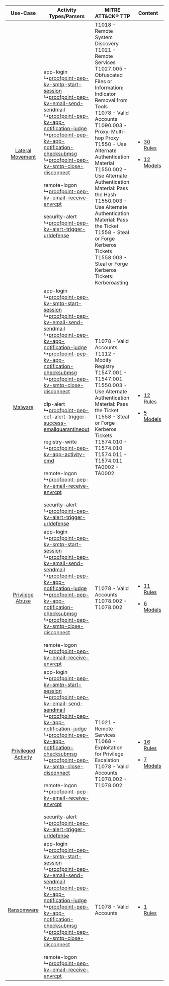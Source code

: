|    Use-Case    | Activity Types/Parsers    | MITRE ATT&CK® TTP    | Content    |
|:----:| ---- | ---- | ---- |
|    [Lateral Movement](../../../UseCases/uc_lateral_movement.md)    |  app-login<br> ↳[proofpoint-pep-kv-smtp-start-session](Ps/pC_proofpointpepkvsmtpstartsession.md)<br> ↳[proofpoint-pep-kv-email-send-sendmail](Ps/pC_proofpointpepkvemailsendsendmail.md)<br> ↳[proofpoint-pep-kv-app-notification-judge](Ps/pC_proofpointpepkvappnotificationjudge.md)<br> ↳[proofpoint-pep-kv-app-notification-checksubmsg](Ps/pC_proofpointpepkvappnotificationchecksubmsg.md)<br> ↳[proofpoint-pep-kv-smtp-close-disconnect](Ps/pC_proofpointpepkvsmtpclosedisconnect.md)<br><br> remote-logon<br> ↳[proofpoint-pep-kv-email-receive-envrcpt](Ps/pC_proofpointpepkvemailreceiveenvrcpt.md)<br><br> security-alert<br> ↳[proofpoint-pep-kv-alert-trigger-urldefense](Ps/pC_proofpointpepkvalerttriggerurldefense.md)<br>    | T1018 - Remote System Discovery<br>T1021 - Remote Services<br>T1027.005 - Obfuscated Files or Information: Indicator Removal from Tools<br>T1078 - Valid Accounts<br>T1090.003 - Proxy: Multi-hop Proxy<br>T1550 - Use Alternate Authentication Material<br>T1550.002 - Use Alternate Authentication Material: Pass the Hash<br>T1550.003 - Use Alternate Authentication Material: Pass the Ticket<br>T1558 - Steal or Forge Kerberos Tickets<br>T1558.003 - Steal or Forge Kerberos Tickets: Kerberoasting<br> | [<ul><li>30 Rules</li></ul><ul><li>12 Models</li></ul>](RM/r_m_proofpoint_proofpoint_enterprise_protection_Lateral_Movement.md)   |
|    [Malware](../../../UseCases/uc_malware.md)    |  app-login<br> ↳[proofpoint-pep-kv-smtp-start-session](Ps/pC_proofpointpepkvsmtpstartsession.md)<br> ↳[proofpoint-pep-kv-email-send-sendmail](Ps/pC_proofpointpepkvemailsendsendmail.md)<br> ↳[proofpoint-pep-kv-app-notification-judge](Ps/pC_proofpointpepkvappnotificationjudge.md)<br> ↳[proofpoint-pep-kv-app-notification-checksubmsg](Ps/pC_proofpointpepkvappnotificationchecksubmsg.md)<br> ↳[proofpoint-pep-kv-smtp-close-disconnect](Ps/pC_proofpointpepkvsmtpclosedisconnect.md)<br><br> dlp-alert<br> ↳[proofpoint-pep-cef-alert-trigger-success-emailquarantineout](Ps/pC_proofpointpepcefalerttriggersuccessemailquarantineout.md)<br><br> registry-write<br> ↳[proofpoint-pep-kv-app-activity-cmd](Ps/pC_proofpointpepkvappactivitycmd.md)<br><br> remote-logon<br> ↳[proofpoint-pep-kv-email-receive-envrcpt](Ps/pC_proofpointpepkvemailreceiveenvrcpt.md)<br><br> security-alert<br> ↳[proofpoint-pep-kv-alert-trigger-urldefense](Ps/pC_proofpointpepkvalerttriggerurldefense.md)<br> | T1078 - Valid Accounts<br>T1112 - Modify Registry<br>T1547.001 - T1547.001<br>T1550.003 - Use Alternate Authentication Material: Pass the Ticket<br>T1558 - Steal or Forge Kerberos Tickets<br>T1574.010 - T1574.010<br>T1574.011 - T1574.011<br>TA0002 - TA0002<br>    | [<ul><li>12 Rules</li></ul><ul><li>5 Models</li></ul>](RM/r_m_proofpoint_proofpoint_enterprise_protection_Malware.md)    |
|     [Privilege Abuse](../../../UseCases/uc_privilege_abuse.md)     |  app-login<br> ↳[proofpoint-pep-kv-smtp-start-session](Ps/pC_proofpointpepkvsmtpstartsession.md)<br> ↳[proofpoint-pep-kv-email-send-sendmail](Ps/pC_proofpointpepkvemailsendsendmail.md)<br> ↳[proofpoint-pep-kv-app-notification-judge](Ps/pC_proofpointpepkvappnotificationjudge.md)<br> ↳[proofpoint-pep-kv-app-notification-checksubmsg](Ps/pC_proofpointpepkvappnotificationchecksubmsg.md)<br> ↳[proofpoint-pep-kv-smtp-close-disconnect](Ps/pC_proofpointpepkvsmtpclosedisconnect.md)<br><br> remote-logon<br> ↳[proofpoint-pep-kv-email-receive-envrcpt](Ps/pC_proofpointpepkvemailreceiveenvrcpt.md)<br>    | T1078 - Valid Accounts<br>T1078.002 - T1078.002<br>    | [<ul><li>11 Rules</li></ul><ul><li>6 Models</li></ul>](RM/r_m_proofpoint_proofpoint_enterprise_protection_Privilege_Abuse.md)     |
| [Privileged Activity](../../../UseCases/uc_privileged_activity.md) |  app-login<br> ↳[proofpoint-pep-kv-smtp-start-session](Ps/pC_proofpointpepkvsmtpstartsession.md)<br> ↳[proofpoint-pep-kv-email-send-sendmail](Ps/pC_proofpointpepkvemailsendsendmail.md)<br> ↳[proofpoint-pep-kv-app-notification-judge](Ps/pC_proofpointpepkvappnotificationjudge.md)<br> ↳[proofpoint-pep-kv-app-notification-checksubmsg](Ps/pC_proofpointpepkvappnotificationchecksubmsg.md)<br> ↳[proofpoint-pep-kv-smtp-close-disconnect](Ps/pC_proofpointpepkvsmtpclosedisconnect.md)<br><br> remote-logon<br> ↳[proofpoint-pep-kv-email-receive-envrcpt](Ps/pC_proofpointpepkvemailreceiveenvrcpt.md)<br><br> security-alert<br> ↳[proofpoint-pep-kv-alert-trigger-urldefense](Ps/pC_proofpointpepkvalerttriggerurldefense.md)<br>    | T1021 - Remote Services<br>T1068 - Exploitation for Privilege Escalation<br>T1078 - Valid Accounts<br>T1078.002 - T1078.002<br>    | [<ul><li>16 Rules</li></ul><ul><li>7 Models</li></ul>](RM/r_m_proofpoint_proofpoint_enterprise_protection_Privileged_Activity.md) |
|          [Ransomware](../../../UseCases/uc_ransomware.md)          |  app-login<br> ↳[proofpoint-pep-kv-smtp-start-session](Ps/pC_proofpointpepkvsmtpstartsession.md)<br> ↳[proofpoint-pep-kv-email-send-sendmail](Ps/pC_proofpointpepkvemailsendsendmail.md)<br> ↳[proofpoint-pep-kv-app-notification-judge](Ps/pC_proofpointpepkvappnotificationjudge.md)<br> ↳[proofpoint-pep-kv-app-notification-checksubmsg](Ps/pC_proofpointpepkvappnotificationchecksubmsg.md)<br> ↳[proofpoint-pep-kv-smtp-close-disconnect](Ps/pC_proofpointpepkvsmtpclosedisconnect.md)<br><br> remote-logon<br> ↳[proofpoint-pep-kv-email-receive-envrcpt](Ps/pC_proofpointpepkvemailreceiveenvrcpt.md)<br>    | T1078 - Valid Accounts<br>    | [<ul><li>1 Rules</li></ul>](RM/r_m_proofpoint_proofpoint_enterprise_protection_Ransomware.md)    |